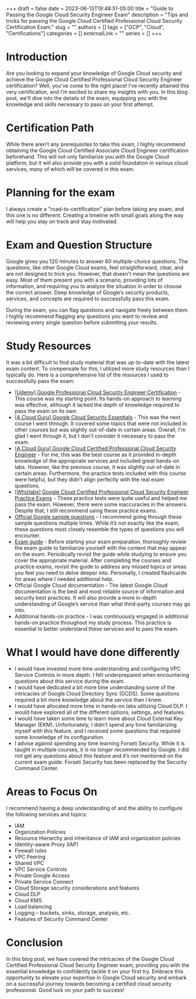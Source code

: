 +++ 
draft = false
date = 2023-06-13T19:48:51-05:00
title = "Guide to Passing the Google Cloud Security Engineer Exam"
description = "Tips and tricks for passing the Google Cloud Certified Professional Cloud Security Certification Exam."
slug = ""
authors = []
tags = ["GCP", "Cloud", "Certifications"]
categories = []
externalLink = ""
series = []
+++

# Introduction

Are you looking to expand your knowledge of Google Cloud security and achieve the Google Cloud Certified Professional Cloud Security Engineer certification? Well, you’ve come to the right place! I’ve recently attained this very certification, and I’m excited to share my insights with you. In this blog post, we'll dive into the details of the exam, equipping you with the knowledge and skills necessary to pass on your first attempt.

# Certification Path

While there aren't any prerequisites to take this exam, I highly recommend obtaining the Google Cloud Certified Associate Cloud Engineer certification beforehand. This will not only familiarize you with the Google Cloud platform, but it will also provide you with a solid foundation in various cloud services, many of which will be covered in this exam.

# Planning for the exam

I always create a "road-to-certification" plan before taking any exam, and this one is no different. Creating a timeline with small goals along the way will help you stay on track and stay motivated.

# Exam and Question Structure

Google gives you 120 minutes to answer 60 multiple-choice questions. The questions, like other Google Cloud exams, feel straightforward, clear, and are not designed to trick you. However, that doesn't mean the questions are easy. Most of them present you with a scenario, providing lots of information, and requiring you to analyze the situation in order to choose the correct answer. Deep knowledge of Google’s security products, services, and concepts are required to successfully pass this exam.

During the exam, you can flag questions and navigate freely between them. I highly recommend flagging any questions you want to review and reviewing every single question before submitting your results.

# Study Resources

It was a bit difficult to find study material that was up-to-date with the latest exam content. To compensate for this, I utilized more study resources than I typically do. Here is a comprehensive list of the resources I used to successfully pass the exam:

* [[Udemy] Google Professional Cloud Security Engineer Certification](https://www.udemy.com/course/google-cloud-gcp-professional-cloud-security-engineer-certification/) - This course was my starting point. Its hands-on approach to learning was effective, although it lacked the depth of knowledge required to pass the exam on its own.
* [[A Cloud Guru] Google Cloud Security Essentials](https://acloudguru.com/course/google-cloud-security-essentials) - This was the next course I went through. It covered some topics that were not included in other courses but was slightly out-of-date in certain areas. Overall, I'm glad I went through it, but I don't consider it necessary to pass the exam.
* [[A Cloud Guru] Google Cloud Certified Professional Cloud Security Engineer](https://acloudguru.com/course/google-cloud-certified-professional-cloud-security-engineer) - For me, this was the best course as it provided in-depth knowledge of the appropriate services and included great hands-on labs. However, like the previous course, it was slightly out-of-date in certain areas. Furthermore, the practice tests included with this course were helpful, but they didn't align perfectly with the real exam questions.
* [[Whizlabs] Google Cloud Certified Professional Cloud Security Engineer Practice Exams](https://www.whizlabs.com/google-cloud-certified-professional-cloud-security-engineer/) - These practice tests were quite useful and helped me pass the exam. However, there were some inaccuracies in the answers. Despite that, I still recommend using these practice exams.
* [Official Google sample questions](https://docs.google.com/forms/d/e/1FAIpQLSfSuKEE8cUQWj9sfak7QG9hpaljBC89Y22KoWMQFgoECZjzUg/viewform?pli=1) - I recommend going through these sample questions multiple times. While it’s not exactly like the exam, these questions most closely resemble the types of questions you will encounter.
* [Exam guide](https://cloud.google.com/learn/certification/guides/cloud-security-engineer) - Before starting your exam preparation, thoroughly review the exam guide to familiarize yourself with the content that may appear on the exam. Periodically revisit the guide while studying to ensure you cover the appropriate material. After completing the courses and practice exams, revisit the guide to address any missed topics or areas you feel you need to delve deeper into. Personally, I created flashcards for areas where I needed additional help.
* Official Google Cloud documentation - The latest Google Cloud documentation is the best and most reliable source of information and security best practices. It will also provide a more in-depth understanding of Google’s service than what third-party courses may go into.
* Additional hands-on practice - I was continuously engaged in additional hands-on practice throughout my study process. This practice is essential to better understand these services and to pass the exam.

# What I would have done differently

* I would have invested more time understanding and configuring VPC Service Controls in more depth. I felt underprepared when encountering questions about this service during the exam.
* I would have dedicated a bit more time understanding some of the intricacies of Google Cloud Directory Sync (GCDS). Some questions required a bit more knowledge about the service than I knew.
* I would have allocated more time in hands-on labs utilizing Cloud DLP. I would have explored all of the different options, settings, and features.
* I would have taken some time to learn more about Cloud External Key Manager (EKM). Unfortunately, I didn’t spend any time familiarizing myself with this feature, and I received some questions that required some knowledge of its configuration.
* I advise against spending any time learning Forseti Security. While it is taught in multiple courses, it is no longer recommended by Google. I did not get any questions about this feature and it’s not mentioned on the current exam guide. Forseti Security has been replaced by the Security Command Center.

# Areas to Focus On

I recommend having a deep understanding of and the ability to configure the following services and topics:

* IAM
* Organization Policies
* Resource Hierarchy and inheritance of IAM and organization policies
* Identity-aware Proxy (IAP)
* Firewall rules
* VPC Peering
* Shared VPC
* VPC Service Controls
* Private Google Access
* Private Service Connect
* Cloud Storage security considerations and features
* Cloud DLP
* Cloud KMS
* Load balancing
* Logging – buckets, sinks, storage, analysis, etc.
* Features of Security Command Center

# Conclusion

In this blog post, we have covered the intricacies of the Google Cloud Certified Professional Cloud Security Engineer exam, providing you with the essential knowledge to confidently tackle it on your first try. Embrace this opportunity to elevate your expertise in Google Cloud security and embark on a successful journey towards becoming a certified cloud security professional. Good luck on your path to success!

